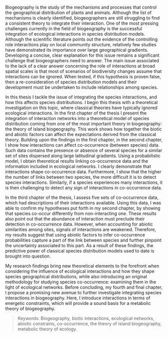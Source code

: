 Biogeography is the study of the mechanisms and processes that control the
geographical distribution of plants and animals. Although the list of mechanisms
is clearly identified, biogeographers are still struggling to find a consistent
theory to integrate their interaction. One of the most pressing challenges
currently in the field of biogeography is the successful integration of
ecological interactions in species distribution models. Although the scientific
literature points out the evidence of the controlling role interactions play on
local community structure, relatively few studies have demonstrated its
importance over large geographical gradients. Developing a concise, clear
explanation for this issue remains a significant challenge that biogeographers
need to answer. The main issue associated to the lack of a clear answer concerning
the role of interactions at broad spatial scales is that most of scenarios of
biodiversity changes assume that interactions can be ignored. When tested, if
this hypothesis is proven false, then a re-consideration of species distribution
models and their development must be undertaken to include relationships among species.

In this thesis I tackle the issue of integrating the species interactions, and how this affects species distributions. I begin this thesis with a theoretical investigation on this topic, where classical theories have typically ignored ecological interactions. In the first chapter of the thesis I present the integration of interaction networks into a theoretical model of species distribution coming from one of the most important theory in biogeography: the theory of island biogeography. This work shows how together the biotic and abiotic factors can affect the expectations derived from the classical theory. Building upon the findings in the first chapter, in the second chapter, I show how interactions can affect co-occurrence (between species) data. Such data contains the presence or absence of several species for a similar set of sites dispersed along large latitudinal gradients. Using a probabilistic model, I obtain theoretical results linking co-occurrence data and the information included in ecological networks. I clearly demonstrate that interactions shape co-occurrence data. Furthermore, I show that the higher the number of links between two species, the more difficult it is to detect species interactions. Similarly, if a species experiences many interactions, it is then challenging to detect any sign of interactions in co-occurrence data.

In the third chapter of the thesis, I assess five sets of co-occurrence data, which had descriptions of their interactions available. Using this data, I was able to confirm my hypotheses put forth in my second chapter, by showing that species co-occur differently from non-interacting one. These results also point out that the abundance of interaction must preclude their detection in co-occurrence data. However, when accounting for abiotic similarities among sites, signals of interactions are weakened. Therefore, my results suggest that using abiotic factors to infer co-occurrence probabilities capture a part of the link between species and further pinpoint the  uncertainty associated to this part. As a result of these findings, the predictive power of classical species distribution models used to date is brought into question.

My research findings bring new theoretical elements to the forefront when considering the influence of ecological interactions and how they shape species geographical distributions, while also introducing an original methodology for studying species co-occurrence: examining them in the light of ecological networks. Before concluding, my fourth and final chapter, I propose a promising new avenue to further investigate integrating species interactions in biogeography. Here, I introduce interactions in terms of energetic constraints, which will provide a sound basis for a metabolic theory of biogeography.


> Keywords: Biogeography, biotic interactions, ecological networks, abiotic constrains, co-occurrence, the theory of island biogeography, metabolic theory of ecology.
